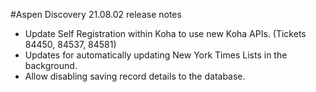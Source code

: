 #Aspen Discovery 21.08.02 release notes
- Update Self Registration within Koha to use new Koha APIs. (Tickets 84450, 84537, 84581)
- Updates for automatically updating New York Times Lists in the background.   
- Allow disabling saving record details to the database. 